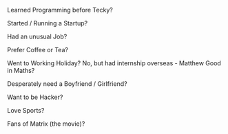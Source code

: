 Learned Programming before Tecky?

Started / Running a Startup?

Had an unusual Job?

Prefer Coffee or Tea?

Went to Working Holiday?
No, but had internship overseas - Matthew
Good in Maths?

Desperately need a Boyfriend / Girlfriend?

Want to be Hacker?

Love Sports?

Fans of Matrix (the movie)?
